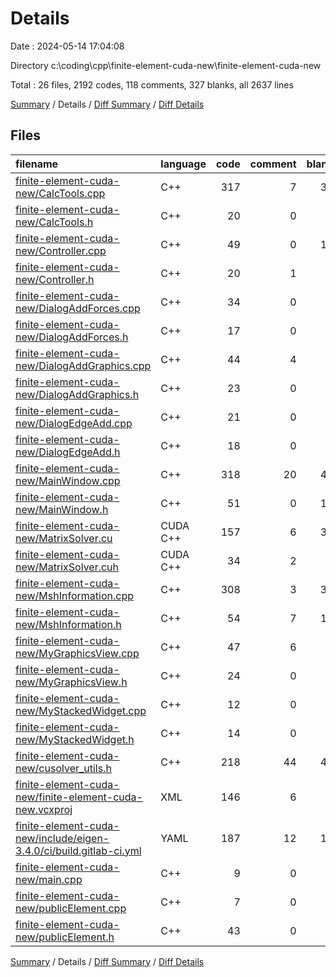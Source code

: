 # Details

Date : 2024-05-14 17:04:08

Directory c:\\coding\\cpp\\finite-element-cuda-new\\finite-element-cuda-new

Total : 26 files,  2192 codes, 118 comments, 327 blanks, all 2637 lines

[Summary](results.md) / Details / [Diff Summary](diff.md) / [Diff Details](diff-details.md)

## Files
| filename | language | code | comment | blank | total |
| :--- | :--- | ---: | ---: | ---: | ---: |
| [finite-element-cuda-new/CalcTools.cpp](/finite-element-cuda-new/CalcTools.cpp) | C++ | 317 | 7 | 30 | 354 |
| [finite-element-cuda-new/CalcTools.h](/finite-element-cuda-new/CalcTools.h) | C++ | 20 | 0 | 3 | 23 |
| [finite-element-cuda-new/Controller.cpp](/finite-element-cuda-new/Controller.cpp) | C++ | 49 | 0 | 14 | 63 |
| [finite-element-cuda-new/Controller.h](/finite-element-cuda-new/Controller.h) | C++ | 20 | 1 | 3 | 24 |
| [finite-element-cuda-new/DialogAddForces.cpp](/finite-element-cuda-new/DialogAddForces.cpp) | C++ | 34 | 0 | 8 | 42 |
| [finite-element-cuda-new/DialogAddForces.h](/finite-element-cuda-new/DialogAddForces.h) | C++ | 17 | 0 | 8 | 25 |
| [finite-element-cuda-new/DialogAddGraphics.cpp](/finite-element-cuda-new/DialogAddGraphics.cpp) | C++ | 44 | 4 | 9 | 57 |
| [finite-element-cuda-new/DialogAddGraphics.h](/finite-element-cuda-new/DialogAddGraphics.h) | C++ | 23 | 0 | 8 | 31 |
| [finite-element-cuda-new/DialogEdgeAdd.cpp](/finite-element-cuda-new/DialogEdgeAdd.cpp) | C++ | 21 | 0 | 5 | 26 |
| [finite-element-cuda-new/DialogEdgeAdd.h](/finite-element-cuda-new/DialogEdgeAdd.h) | C++ | 18 | 0 | 7 | 25 |
| [finite-element-cuda-new/MainWindow.cpp](/finite-element-cuda-new/MainWindow.cpp) | C++ | 318 | 20 | 45 | 383 |
| [finite-element-cuda-new/MainWindow.h](/finite-element-cuda-new/MainWindow.h) | C++ | 51 | 0 | 10 | 61 |
| [finite-element-cuda-new/MatrixSolver.cu](/finite-element-cuda-new/MatrixSolver.cu) | CUDA C++ | 157 | 6 | 37 | 200 |
| [finite-element-cuda-new/MatrixSolver.cuh](/finite-element-cuda-new/MatrixSolver.cuh) | CUDA C++ | 34 | 2 | 4 | 40 |
| [finite-element-cuda-new/MshInformation.cpp](/finite-element-cuda-new/MshInformation.cpp) | C++ | 308 | 3 | 30 | 341 |
| [finite-element-cuda-new/MshInformation.h](/finite-element-cuda-new/MshInformation.h) | C++ | 54 | 7 | 12 | 73 |
| [finite-element-cuda-new/MyGraphicsView.cpp](/finite-element-cuda-new/MyGraphicsView.cpp) | C++ | 47 | 6 | 8 | 61 |
| [finite-element-cuda-new/MyGraphicsView.h](/finite-element-cuda-new/MyGraphicsView.h) | C++ | 24 | 0 | 2 | 26 |
| [finite-element-cuda-new/MyStackedWidget.cpp](/finite-element-cuda-new/MyStackedWidget.cpp) | C++ | 12 | 0 | 3 | 15 |
| [finite-element-cuda-new/MyStackedWidget.h](/finite-element-cuda-new/MyStackedWidget.h) | C++ | 14 | 0 | 2 | 16 |
| [finite-element-cuda-new/cusolver_utils.h](/finite-element-cuda-new/cusolver_utils.h) | C++ | 218 | 44 | 48 | 310 |
| [finite-element-cuda-new/finite-element-cuda-new.vcxproj](/finite-element-cuda-new/finite-element-cuda-new.vcxproj) | XML | 146 | 6 | 0 | 152 |
| [finite-element-cuda-new/include/eigen-3.4.0/ci/build.gitlab-ci.yml](/finite-element-cuda-new/include/eigen-3.4.0/ci/build.gitlab-ci.yml) | YAML | 187 | 12 | 18 | 217 |
| [finite-element-cuda-new/main.cpp](/finite-element-cuda-new/main.cpp) | C++ | 9 | 0 | 2 | 11 |
| [finite-element-cuda-new/publicElement.cpp](/finite-element-cuda-new/publicElement.cpp) | C++ | 7 | 0 | 2 | 9 |
| [finite-element-cuda-new/publicElement.h](/finite-element-cuda-new/publicElement.h) | C++ | 43 | 0 | 9 | 52 |

[Summary](results.md) / Details / [Diff Summary](diff.md) / [Diff Details](diff-details.md)